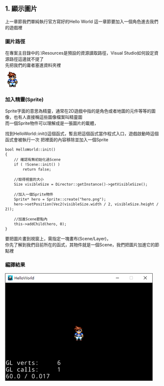 ## 1. 顯示圖片
上一章節我們單純執行官方寫好的Hello World 這一章節要加入一個角色進去我們的遊戲裡  

### 圖片路徑
在專案主目錄中的.\Resources是預設的資源讀取路徑，Visual Studio如何設定資源路徑這邊就不提了  
先把我們的庸者塞進資料夾裡  
![image](https://github.com/haha4ni/cocos2d-x-note/blob/master/Lesson%201%20-%20%E5%8A%A0%E5%85%A5%E8%A7%92%E8%89%B2/hero.png?raw=true)

### 加入精靈(Sprite)
Sprite字面的意思為精靈，通常在2D遊戲中指的是角色或者地圖的元件等等的圖像，也有人直接稱這些圖像檔案叫精靈圖  
而一個Sprite物件可以理解成是一張圖片的載體，  

找到HelloWorld::init()這個函式，暫且把這個函式當作程式入口，遊戲啟動時這個函式會被執行一次
把裡面的內容移除並加入一個Sprite  
```C+++
bool HelloWorld::init()
{
    // 確認有無初始化過Scene
    if ( !Scene::init() )
        return false;
    
    //取得視窗的大小
    Size visibleSize = Director::getInstance()->getVisibleSize();

    //加入一個Sprite物件
    Sprite* hero = Sprite::create("hero.png");
    hero->setPosition(Vec2(visibleSize.width / 2, visibleSize.height / 2));
    
    //加進Scene節點內
    this->addChild(hero, 0);
}
```

要把圖片畫到視窗上，需指定一塊畫布(Scene/Layer)，  
你先了解到我們目前所在的函式，其物件就是一個Scene，我們把圖片加進它的節點裡  

### 編譯結果
![image](https://github.com/haha4ni/cocos2d-x-note/blob/master/Lesson%201%20-%20%E5%8A%A0%E5%85%A5%E8%A7%92%E8%89%B2/1-1.png?raw=true)
